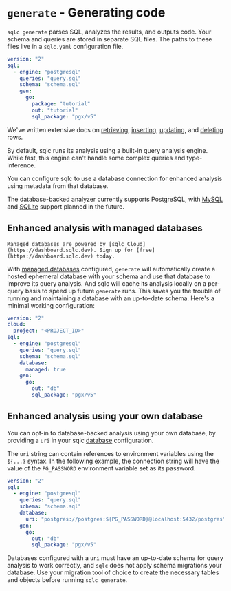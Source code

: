 # `generate` - Generating code

`sqlc generate` parses SQL, analyzes the results, and outputs code. Your schema and queries are stored in separate SQL files. The paths to these files live in a `sqlc.yaml` configuration file.

```yaml
version: "2"
sql:
  - engine: "postgresql"
    queries: "query.sql"
    schema: "schema.sql"
    gen:
      go:
        package: "tutorial"
        out: "tutorial"
        sql_package: "pgx/v5"
```

We've written extensive docs on [retrieving](select.md), [inserting](insert.md),
[updating](update.md), and [deleting](delete.md) rows. 

By default, sqlc runs its analysis using a built-in query analysis engine. While fast, this engine can't handle some complex queries and type-inference.

You can configure sqlc to use a database connection for enhanced analysis using metadata from that database.

The database-backed analyzer currently supports PostgreSQL, with [MySQL](https://github.com/darkframemaster/sqlc/issues/2902) and [SQLite](https://github.com/darkframemaster/sqlc/issues/2903)
support planned in the future.

## Enhanced analysis with managed databases

```{note}
Managed databases are powered by [sqlc Cloud](https://dashboard.sqlc.dev). Sign up for [free](https://dashboard.sqlc.dev) today.
```

With [managed databases](managed-databases.md) configured, `generate` will automatically create a hosted ephemeral database with your
schema and use that database to improve its query analysis. And sqlc will cache its analysis locally
on a per-query basis to speed up future `generate` runs. This saves you the trouble of running and maintaining a database with
an up-to-date schema. Here's a minimal working configuration:

```yaml
version: "2"
cloud:
  project: "<PROJECT_ID>"
sql:
  - engine: "postgresql"
    queries: "query.sql"
    schema: "schema.sql"
    database:
      managed: true
    gen:
      go:
        out: "db"
        sql_package: "pgx/v5"
```

## Enhanced analysis using your own database

You can opt-in to database-backed analysis using your own database, by providing a `uri` in your sqlc
[database](../reference/config.md#database) configuration.

The `uri` string can contain references to environment variables using the `${...}`
syntax. In the following example, the connection string will have the value of
the `PG_PASSWORD` environment variable set as its password.

```yaml
version: "2"
sql:
  - engine: "postgresql"
    queries: "query.sql"
    schema: "schema.sql"
    database:
      uri: "postgres://postgres:${PG_PASSWORD}@localhost:5432/postgres"
    gen:
      go:
        out: "db"
        sql_package: "pgx/v5"
```

Databases configured with a `uri` must have an up-to-date schema for query analysis to work correctly, and `sqlc` does not apply schema migrations your database. Use your migration tool of choice to create the necessary
tables and objects before running `sqlc generate`.
